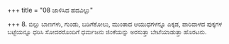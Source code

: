 +++
title = "08 ಜಾಳಿಸಿದ ಹದವಿಲ್ಲು"

+++
8. ಬಿಲ್ಲು ಬಾಣಗಳು, ಗುಂಡು, ಬಡಿಗೆಕೋಲು, ಮುಂತಾದ ಆಯುಧಗಳನ್ನೂ ಎಕ್ಕಡ, ಪಾರಿವಾಳದ ಪುಕ್ಕಗಳ ಬಟ್ಟೆಯನ್ನೂ ಧರಿಸಿ  ಸೋದರರೊಂದಿಗೆ ಧರ್ಮಜನು ಜಿಂಕೆಯನ್ನು ಅರಸುತ್ತಾ ಬೇಟೆಯಾಡುತ್ತಾ ಹೊರಟನು.